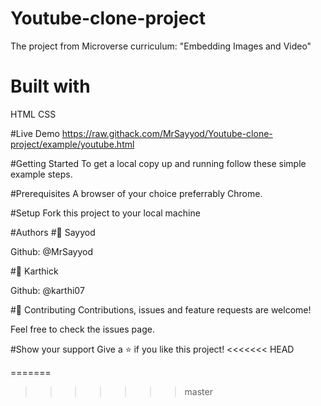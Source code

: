 # Youtube-clone-project
The project from Microverse curriculum: "Embedding Images and Video"
# Built with
HTML
CSS

#Live Demo
https://raw.githack.com/MrSayyod/Youtube-clone-project/example/youtube.html

#Getting Started
To get a local copy up and running follow these simple example steps.

#Prerequisites
A browser of your choice preferrably Chrome.

#Setup
Fork this project to your local machine

#Authors
#👤 Sayyod

Github: @MrSayyod

#👤 Karthick

Github: @karthi07

#🤝 Contributing
Contributions, issues and feature requests are welcome!

Feel free to check the issues page.

#Show your support
Give a ⭐️ if you like this project!
<<<<<<< HEAD

=======
>>>>>>> master

